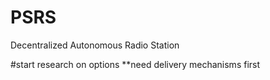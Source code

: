 # PSRS
Decentralized Autonomous Radio Station

#start research on options
**need delivery mechanisms first
